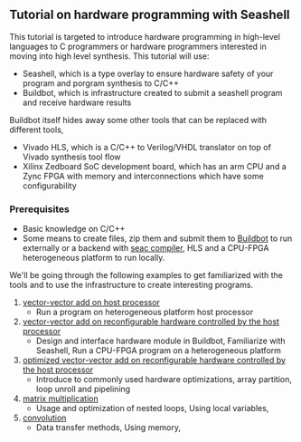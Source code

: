 Tutorial on hardware programming with Seashell
-------

This tutorial is targeted to introduce hardware programming in high-level languages to C programmers or hardware programmers interested in moving into high level synthesis. This tutorial will use:
 * Seashell, which is a type overlay to ensure hardware safety of your program and porgram synthesis to C/C++
 * Buildbot, which is infrastructure created to submit a seashell program and receive hardware results
 
Buildbot itself hides away some other tools that can be replaced with different tools,
 * Vivado HLS, which is a C/C++ to Verilog/VHDL translator on top of Vivado synthesis tool flow
 * Xilinx Zedboard SoC development board, which has an arm CPU and a Zync FPGA with memory and interconnections which have some configurability

### Prerequisites
* Basic knowledge on C/C++
* Some means to create files, zip them and submit them to [Buildbot](http://gorgonzola.cs.cornell.edu:8000/) to run externally
  or a backend with [seac compiler](https://github.com/cucapra/seashell), HLS and a CPU-FPGA heterogeneous platform to run locally.

We'll be going through the following examples to get familiarized with the tools and to use the infrastructure to create interesting programs.

1. [vector-vector add on host processor](hwtute-01.html)  
   - Run a program on heterogeneous platform host processor
2. [vector-vector add on reconfigurable hardware controlled by the host processor](hwtute-02.html)  
   - Design and interface hardware module in Buildbot, Familiarize with Seashell, Run a CPU-FPGA program on a heterogeneous platform
3. [optimized vector-vector add on reconfigurable hardware controlled by the host processor](hwtute-03.html)  
   - Introduce to commonly used hardware optimizations, array partition, loop unroll and pipelining
4. [matrix multiplication]()  
   - Usage and optimization of nested loops, Using local variables, 
5. [convolution]()  
   - Data transfer methods, Using memory, 
